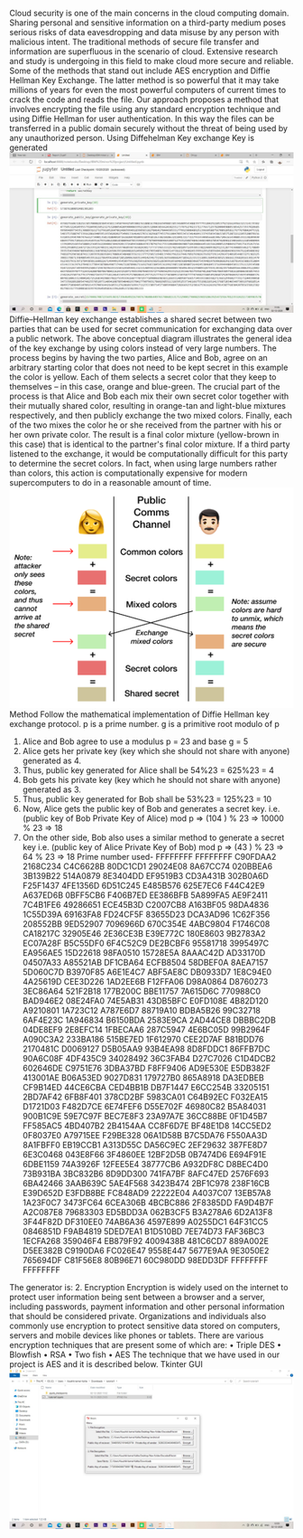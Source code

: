 Cloud security is one of the main concerns in the cloud computing domain. Sharing personal and sensitive information on a third-party medium poses serious risks of data eavesdropping and data misuse by any person with malicious intent. The traditional methods of secure file transfer and information are superfluous in the scenario of cloud. Extensive research and study is undergoing in this field to make cloud more secure and reliable. Some of the methods that stand out include AES encryption and Diffie Hellman Key Exchange. The latter method is so powerful that it may take millions of years for even the most powerful computers of current times to crack the code and reads the file. Our approach proposes a method that involves encrypting the file using any standard encryption technique and using Diffie Hellman for user authentication. In this way the files can be transferred in a public domain securely without the threat of being used by any unauthorized person.
Using Diffehelman Key exchange Key is generated
![](src/application/key%20generation.jpeg)
Diffie–Hellman key exchange establishes a shared secret between two parties that can be used for secret communication for exchanging data over a public network. The above conceptual diagram illustrates the general idea of the key exchange by using colors instead of very large numbers. The process begins by having the two parties, Alice and Bob, agree on an arbitrary starting color that does not need to be kept secret in this example the color is yellow. Each of them selects a secret color that they keep to themselves – in this case, orange and blue-green. The crucial part of the process is that Alice and Bob each mix their own secret color together with their mutually shared color, resulting in orange-tan and light-blue mixtures respectively, and then publicly exchange the two mixed colors. Finally, each of the two mixes the color he or she received from the partner with his or her own private color. The result is a final color mixture (yellow-brown in this case) that is identical to the partner's final color mixture. If a third party listened to the exchange, it would be computationally difficult for this party to determine the secret colors. In fact, when using large numbers rather than colors, this action is computationally expensive for modern supercomputers to do in a reasonable amount of time.
![](src/application/DH%20(2).png)
Method
 Follow the mathematical implementation of Diffie Hellman key exchange protocol.
 p is a prime number. 
g is a primitive root modulo of p 
1. Alice and Bob agree to use a modulus p = 23 and base g = 5 
2. Alice gets her private key (key which she should not share with anyone) generated as 4. 
3. Thus, public key generated for Alice shall be 54%23 = 625%23 = 4
 4. Bob gets his private key (key which he should not share with anyone) generated as 3.
 5. Thus, public key generated for Bob shall be 53%23 = 125%23 = 10
 6. Now, Alice gets the public key of Bob and generates a secret key. i.e. (public key of Bob Private Key of Alice) mod p => (104 ) % 23 => 10000 % 23 => 18
 7. On the other side, Bob also uses a similar method to generate a secret key i.e. (public key of Alice Private Key of Bob) mod p => (43 ) % 23 => 64 % 23 => 18
 Prime number used-
 FFFFFFFF FFFFFFFF C90FDAA2 2168C234 C4C6628B 80DC1CD1
      29024E08 8A67CC74 020BBEA6 3B139B22 514A0879 8E3404DD
      EF9519B3 CD3A431B 302B0A6D F25F1437 4FE1356D 6D51C245
      E485B576 625E7EC6 F44C42E9 A637ED6B 0BFF5CB6 F406B7ED
      EE386BFB 5A899FA5 AE9F2411 7C4B1FE6 49286651 ECE45B3D
      C2007CB8 A163BF05 98DA4836 1C55D39A 69163FA8 FD24CF5F
      83655D23 DCA3AD96 1C62F356 208552BB 9ED52907 7096966D
      670C354E 4ABC9804 F1746C08 CA18217C 32905E46 2E36CE3B
      E39E772C 180E8603 9B2783A2 EC07A28F B5C55DF0 6F4C52C9
      DE2BCBF6 95581718 3995497C EA956AE5 15D22618 98FA0510
      15728E5A 8AAAC42D AD33170D 04507A33 A85521AB DF1CBA64
      ECFB8504 58DBEF0A 8AEA7157 5D060C7D B3970F85 A6E1E4C7
      ABF5AE8C DB0933D7 1E8C94E0 4A25619D CEE3D226 1AD2EE6B
      F12FFA06 D98A0864 D8760273 3EC86A64 521F2B18 177B200C
      BBE11757 7A615D6C 770988C0 BAD946E2 08E24FA0 74E5AB31
      43DB5BFC E0FD108E 4B82D120 A9210801 1A723C12 A787E6D7
      88719A10 BDBA5B26 99C32718 6AF4E23C 1A946834 B6150BDA
      2583E9CA 2AD44CE8 DBBBC2DB 04DE8EF9 2E8EFC14 1FBECAA6
      287C5947 4E6BC05D 99B2964F A090C3A2 233BA186 515BE7ED
      1F612970 CEE2D7AF B81BDD76 2170481C D0069127 D5B05AA9
      93B4EA98 8D8FDDC1 86FFB7DC 90A6C08F 4DF435C9 34028492
      36C3FAB4 D27C7026 C1D4DCB2 602646DE C9751E76 3DBA37BD
      F8FF9406 AD9E530E E5DB382F 413001AE B06A53ED 9027D831
      179727B0 865A8918 DA3EDBEB CF9B14ED 44CE6CBA CED4BB1B
      DB7F1447 E6CC254B 33205151 2BD7AF42 6FB8F401 378CD2BF
      5983CA01 C64B92EC F032EA15 D1721D03 F482D7CE 6E74FEF6
      D55E702F 46980C82 B5A84031 900B1C9E 59E7C97F BEC7E8F3
      23A97A7E 36CC88BE 0F1D45B7 FF585AC5 4BD407B2 2B4154AA
      CC8F6D7E BF48E1D8 14CC5ED2 0F8037E0 A79715EE F29BE328
      06A1D58B B7C5DA76 F550AA3D 8A1FBFF0 EB19CCB1 A313D55C
      DA56C9EC 2EF29632 387FE8D7 6E3C0468 043E8F66 3F4860EE
      12BF2D5B 0B7474D6 E694F91E 6DBE1159 74A3926F 12FEE5E4
      38777CB6 A932DF8C D8BEC4D0 73B931BA 3BC832B6 8D9DD300
      741FA7BF 8AFC47ED 2576F693 6BA42466 3AAB639C 5AE4F568
      3423B474 2BF1C978 238F16CB E39D652D E3FDB8BE FC848AD9
      22222E04 A4037C07 13EB57A8 1A23F0C7 3473FC64 6CEA306B
      4BCBC886 2F8385DD FA9D4B7F A2C087E8 79683303 ED5BDD3A
      062B3CF5 B3A278A6 6D2A13F8 3F44F82D DF310EE0 74AB6A36
      4597E899 A0255DC1 64F31CC5 0846851D F9AB4819 5DED7EA1
      B1D510BD 7EE74D73 FAF36BC3 1ECFA268 359046F4 EB879F92
      4009438B 481C6CD7 889A002E D5EE382B C9190DA6 FC026E47
      9558E447 5677E9AA 9E3050E2 765694DF C81F56E8 80B96E71
      60C980DD 98EDD3DF FFFFFFFF FFFFFFFF

   The generator is: 2.
 Encryption
 Encryption is widely used on the internet to protect user information being sent between a browser and a server, including passwords, payment information and other personal information that should be considered private. Organizations and individuals also commonly use encryption to protect sensitive data stored on computers, servers and mobile devices like phones or tablets. There are various encryption techniques that are present some of which are:
 • Triple DES
 • Blowfish 
• RSA 
• Two fish 
• AES 
The technique that we have used in our project is AES and it is described below.
Tkinter GUI
![](src/application/gui.jpeg)
